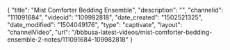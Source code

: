 {
    "title": "Mist Comforter Bedding Ensemble",
    "description": "",
    "channelid": "111091684",
    "videoid": "109982818",
    "date_created": "1502521325",
    "date_modified": "1504049176",
    "type": "captivate",
    "layout": "channelVideo",
    "url": "\/bbbusa-latest-videos\/mist-comforter-bedding-ensemble-2-notes\/111091684-109982818"
}